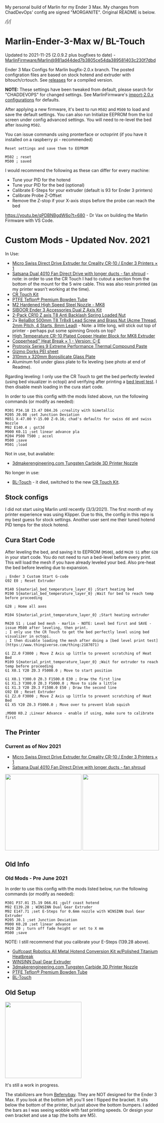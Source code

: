 My personal build of Marlin for my Ender 3 Max. My changes from ChadDevOps' config are signed "MORGANITE". Original README is below.

_/|/|_

# Marlin-Ender-3-Max w/ BL-Touch
Updated to 2021-11-25 (2.0.9.2 plus bugfixes to date)  - [MarlinFirmware/Marlin@981ad44ded7b3805ce54da389581403c230f7dbd](https://github.com/MarlinFirmware/Marlin/commit/981ad44ded7b3805ce54da389581403c230f7dbd)

Ender 3 Max Configs for Marlin bugfix-2.0.x branch. The posted configration files are based on stock hotend and extruder with bltouch/crtouch. See [releases](https://github.com/ChadDevOps/Marlin-Ender-3-Max/releases) for a compiled version.

**NOTE:** These settings have been tweaked from default, please search for "CHADDEVOPS" for changed settings. See MarlinFirmware's [import-2.0.x configurations](https://github.com/MarlinFirmware/Configurations/tree/import-2.0.x/config/examples/Creality/Ender-3%20Max) for defaults.

After applying a new firmware, it's best to run `M502` and `M500` to load and save the default settings. You can also run Initialize EEPROM from the lcd screen under config advanced settings. You will need to re-level the bed after issuing `M502`.

You can issue commands using pronterface or octoprint (if you have it installed on a raspberry pi - recommended)

```
Reset settings and save them to EEPROM

M502 ; reset
M500 ; saved
```

I would recommend the following as these can differ for every machine:

- Tune your PID for the hotend
- Tune your PID for the bed (optional)
- Calibrate E-Steps for your extruder (default is 93 for Ender 3 printers)
- Calibrate Probe Z-Offset
- Remove the Z-stop if your X-axis stops before the probe can reach the bed

https://youtu.be/qPDBNBgdW6o?t=680 - Dr Vax on building the Marlin Firmware with VS Code.

# Custom Mods - Updated Nov. 2021

In Use:

* [Micro Swiss Direct Drive Extruder for Creality CR-10 / Ender 3 Printers × 1](https://store.micro-swiss.com/products/micro-swiss-direct-drive-extruder)
* [Satsana Dual 4010 Fan Direct Drive with longer ducts -  fan shroud](https://www.thingiverse.com/thing:4621096) - note: in order to use the CR Touch I had to cutout a section from the bottom of the mount for the 5 wire cable. This was also resin printed (as my printer wasn't working at the time).
* [CR Touch Kit](https://amzn.to/3CVsCRv)
* [PTFE Teflon® Premium Bowden Tube](https://www.3dmakerengineering.com/collections/accessories/products/ptfe-teflon-premium-bowden-tube)
* [M2 Hardened High Speed Steel Nozzle - MK8 ](https://store.micro-swiss.com/collections/nozzles/products/micro-swiss-mk8-plated-m2-hardend-high-speed-steel-nozzle)
* [SIBOOR Ender 3 Accessories Dual Z Axis Kit](https://amzn.to/3iLilRr)
* [2-Pack CR10 Z axis T8 Anti Backlash Spring Loaded Nut ](https://amzn.to/3xoc8yU)
* 2x [ReliaBot 500mm T8 Tr8x8 Lead Screw and Brass Nut (Acme Thread, 2mm Pitch, 4 Starts, 8mm Lead)](https://amzn.to/3vqsgPb) - Note: a little long, will stick out top of printer - perhaps put some spinning Groots on top?
* [High Temperature CR-10 Plated Copper Heater Block for MK8 Extruder](https://amzn.to/3gtcM8M)
* [Copperhead™ Heat Break × 1 - Version: C-E](https://www.sliceengineering.com/collections/replacement-parts/products/copperhead%E2%84%A2-heat-break?variant=36827917713570)
* [Protronix Series 9 Extreme Performance Thermal Compound Paste](https://amzn.to/3xoYifI)
* [Gizmo Dorks PEI sheet](https://amzn.to/3mQ7442)
* [310mm x 320mm Borosilicate Glass Plate](https://amzn.to/3khk4x)
* Aluminum foil under glass plate to fix leveling (see photo at end of Readme).

Rgarding leveling: I only use the CR Touch to get the bed perfectly leveled (using bed visualizer in octopi) and verifying after printing a [bed level test](https://www.thingiverse.com/thing:2187071). I then disable mesh loading in the cura start code.

In order to use this config with the mods listed above, run the following commands (or modify as needed):

```
M301 P34.18 I3.47 D84.26 ;creality with bimetallic
M205 J0.08 ;set Junction Deviation
M851 X-47.00 Y-15.00 Z-0.16; chad's defaults for swiss dd and swiss Nozzle
M92 E140.4 ; gst3d
M900 K0.11 ;set linear advance pla
M204 P500 T500 ; accel
M500 ;save
M501 ;load
```

Not in use, but available:

* [3dmakerengineering.com Tungsten Carbide 3D Printer Nozzle](https://www.3dmakerengineering.com/collections/3d-printer-nozzles/products/tungsten-carbide-3d-printer-nozzle?variant=14784857112631)

No longer in use:

* [BL-Touch](https://amzn.to/384td6M) - it died, switched to the new [CR Touch Kit](https://amzn.to/3CVsCRv).


## Stock configs

I did not start using Marlin until recently (3/3/2021). The first month of my printer experience was using Klipper. Due to this, the config in this repo is my best guess for stock settings. Another user sent me their tuned hotend PID temps for the stock hotend.

## Cura Start Code

After leveling the bed, and saving it to EEPROM (`M500`), add `M420 S1` after `G28` in your start code. You do not need to run a bed-level before every print. This will load the mesh if you have already leveled your bed. Also pre-heat the bed before leveling due to expansion.

```
; Ender 3 Custom Start G-code
G92 E0 ; Reset Extruder

M140 S{material_bed_temperature_layer_0} ;Start heating bed
M190 S{material_bed_temperature_layer_0} ;Wait for bed to reach temp before proceeding

G28 ; Home all axes

M104 S{material_print_temperature_layer_0} ;Start heating extruder

M420 S1 ; Load bed mesh - marlin - NOTE: Level bed first and SAVE - issue M500 after leveling, then print.
; I only use the CR Touch to get the bed perfectly level using bed visualizer in octopi.
; I then disable loading the mesh after doing a [bed level print test](https://www.thingiverse.com/thing:2187071)

G1 Z2.0 F3000 ; Move Z Axis up little to prevent scratching of Heat Bed
M109 S{material_print_temperature_layer_0} ;Wait for extruder to reach temp before proceeding
G1 X0.1 Y20 Z0.3 F5000.0 ; Move to start position

G1 X0.1 Y300.0 Z0.3 F1500.0 E30 ; Draw the first line
G1 X1.3 Y300.0 Z0.3 F5000.0 ; Move to side a little
G1 X1.3 Y20 Z0.3 F1500.0 E50 ; Draw the second line
G92 E0 ; Reset Extruder
G1 Z2.0 F3000 ; Move Z Axis up little to prevent scratching of Heat Bed
G1 X5 Y20 Z0.3 F5000.0 ; Move over to prevent blob squish

;M900 K0.2 ;Linear Advance - enable if using, make sure to calibrate first
```

## The Printer

### Current as of Nov 2021

* [Micro Swiss Direct Drive Extruder for Creality CR-10 / Ender 3 Printers × 1](https://store.micro-swiss.com/products/micro-swiss-direct-drive-extruder)
* [Satsana Dual 4010 Fan Direct Drive with longer ducts -  fan shroud](https://www.thingiverse.com/thing:4621096)

<img src="./Ender-3-Max-Nov2021.jpg?raw=true" width="250">

<img src="./Ender-3-Max-MicroSwissDD-Nov2021.jpg?raw=true" width="250">

## Old Info

### Old Mods - Pre June 2021

In order to use this config with the mods listed below, run the following commands (or modify as needed):

```
M301 P37.01 I5.19 D66.01 ;gulf coast hotend
M92 E139.28 ; WINSINN Dual Gear Extruder
M92 E147.71 ;set E-Steps for 0.6mm nozzle with WINSINN Dual Gear Extruder
M205 J0.1 ;set Junction Deviation
M900 K0.20 ;set linear advance
M420 Z0 ; turn off fade height or set to X mm
M500 ;save
```
NOTE: I still recommend that you calibrate your E-Steps (139.28 above).

* [Gulfcoast Robotics All Metal Hotend Conversion Kit w/Polished Titanium Heatbreak](https://amzn.to/3rg7BvT)
* [WINSINN Dual Gear Extruder](https://amzn.to/3qgkBQC)
* [3dmakerengineering.com Tungsten Carbide 3D Printer Nozzle](https://www.3dmakerengineering.com/collections/3d-printer-nozzles/products/tungsten-carbide-3d-printer-nozzle?variant=14784857112631)
* [PTFE Teflon® Premium Bowden Tube](https://www.3dmakerengineering.com/collections/accessories/products/ptfe-teflon-premium-bowden-tube)
* [BL-Touch](https://amzn.to/384td6M)

## Old Setup

<img src="./Ender-3-Max.jpeg?raw=true" width="250">

It's still a work in progress.

The stabilizers are from [Befenybay](https://amzn.to/3rhibTq). They are NOT designed for the Ender 3 Max. If you look at the bottom left you'll see I flipped the bracket. It sits below the bottom of the printer, but just above the bottom bumpers. I added the bars as I was seeing wobble with fast printing speeds.  Or design your own bracket and use a tap (the bolts are M5).
